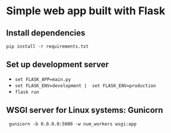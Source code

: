 # Simple web app built with Flask

## Install dependencies
` pip install -r requirements.txt `

## Set up development server
- ` set FLASK_APP=main.py `
- ` set FLASK_ENV=development |  set FLASK_ENV=production `
- ` flask run `

## WSGI server for Linux systems: Gunicorn
` gunicorn -b 0.0.0.0:5000 -w num_workers wsgi:app`
